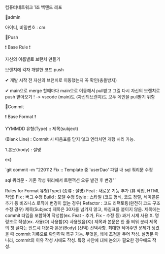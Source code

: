 컴퓨터네트워크 1조 백앤드 레포

🔴admin

아이디, 비밀번호 : cm

🔴Push

❗ Base Rule ❗

자신의 이름별로 브랜치 만들기

브랜치에 각자 개발한 코드 push

✔ 개발 시작 전 자신의 브랜치로 이동했는지 꼭 확인(충돌방지)

✔ main으로 merge 할때마다 main으로 이동해서 pull받고 그걸 다시 자신의 브랜치로 push 받아오기 !
-> vscode (main)도 (자신의브랜치)도 모두 메인을 pull받기 위함

🔴Commit

❗ Base Format ❗

YYMMDD 유형(Type) :: 제목(subject)

(Blank Line) : Commit 시 따옴표를 닫지 않고 엔터치면 개행 처리 가능.

1.본문(body) : 설명

ex)

`git commit -m "220112 Fix :: Template 중 'userDao' 파일 내 sql 쿼리문 수정

sql 쿼리문 - 기존 작성 쿼리에서 트랜잭션 오류 발견 후 변경"`

Rules for Format 유형(Type) (종류 : 설명)
Feat : 새로운 기능 추가 (뷰 작업, HTML 작업)
Fix : 버그 수정
Build : 모델 수정
Style : 스타일 (코드 형식, 코드 정렬, 세미콜론 추가 등 비즈니스 로직에 변경이 없는 경우)
Refactor : 코드 리팩토링(완전히 코드 구조 수정 경우)
제목(Subject)
제목은 30자를 넘기지 않고, 마침표를 붙이지 않음.
제목에는 commit 타입을 포함하여 작성함(ex. Feat - 추가, Fix - 수정 등)
과거 시제 사용 X. 명령조로 작성(ex. 사용(O) 사용함(X) 사용했음(X))
제목과 본문은 한 줄 띄워 분리 제목의 첫 글자는 반드시 대문자
본문(Body) (선택) 선택사항.
최대한 적어주면 문제가 생겼을 때 commit 기록으로 확인하여 복구 가능.
무엇을, 왜에 초점을 두어 작성.
설명뿐 아니라, commit의 이유 작성 시에도 작성. 특정 사안에 대해 논의가 필요한 경우에도 작성.
